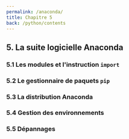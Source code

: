 ```yaml
---
permalink: /anaconda/
title: Chapitre 5
back: /python/contents
---
```


## 5. La suite logicielle Anaconda

### 5.1 Les modules et l'instruction `import`

### 5.2 Le gestionnaire de paquets `pip`

### 5.3 La distribution Anaconda

### 5.4 Gestion des environnements

### 5.5 Dépannages
